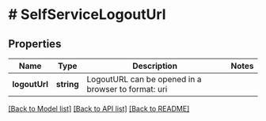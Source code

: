 # # SelfServiceLogoutUrl

## Properties

Name | Type | Description | Notes
------------ | ------------- | ------------- | -------------
**logoutUrl** | **string** | LogoutURL can be opened in a browser to  format: uri |

[[Back to Model list]](../../README.md#models) [[Back to API list]](../../README.md#endpoints) [[Back to README]](../../README.md)
